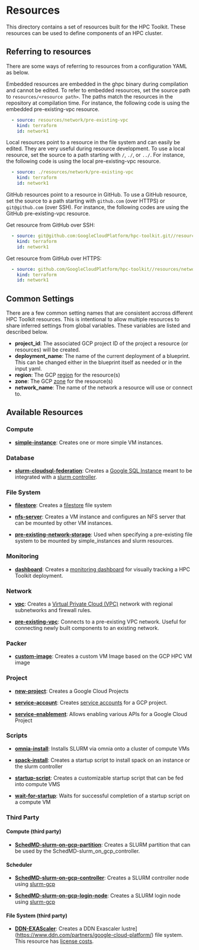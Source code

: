 # Resources

This directory contains a set of resources built for the HPC Toolkit. These
resources can be used to define components of an HPC cluster.

## Referring to resources

There are some ways of referring to resources from a configuration YAML as below.

Embedded resources are embedded in the ghpc binary during compilation and cannot
be edited. To refer to embedded resources, set the source path to
`resources/<resource path>`. The paths match the resources in the repository at
compilation time. For instance, the following code is using the embedded
pre-existing-vpc resource.

```yaml
  - source: resources/network/pre-existing-vpc
    kind: terraform
    id: network1
```

Local resources point to a resource in the file system and can easily be edited.
They are very useful during resource development. To use a local resource, set
the source to a path starting with `/`, `./`, or `../`. For instance, the
following code is using the local pre-existing-vpc resource.

```yaml
  - source: ./resources/network/pre-existing-vpc
    kind: terraform
    id: network1
```

GitHub resources point to a resource in GitHub. To use a GitHub resource, set
the source to a path starting with `github.com` (over HTTPS) or `git@github.com`
(over SSH). For instance, the following codes are using the GitHub
pre-existing-vpc resource.

Get resource from GitHub over SSH:

```yaml
  - source: git@github.com:GoogleCloudPlatform/hpc-toolkit.git//resources/network/vpc
    kind: terraform
    id: network1
```

Get resource from GitHub over HTTPS:

```yaml
  - source: github.com/GoogleCloudPlatform/hpc-toolkit//resources/network/vpc
    kind: terraform
    id: network1
```

## Common Settings

There are a few common setting names that are consistent accross different
HPC Toolkit resources. This is intentional to allow multiple resources to share
inferred settings from global variables. These variables are listed and
described below.

* **project_id**: The associated GCP project ID of the project a resource (or
  resources) will be created.
* **deployment_name**: The name of the current deployment of a blueprint. This
  can be changed either in the blueprint itself as needed or in the input yaml.
* **region**: The GCP
  [region](https://cloud.google.com/compute/docs/regions-zones) for the
  resource(s)
* **zone**: The GCP [zone](https://cloud.google.com/compute/docs/regions-zones)
  for the resource(s)
* **network_name**: The name of the network a resource will use or connect to.

## Available Resources

### Compute

* [**simple-instance**](./compute/simple-instance/README.md): Creates one or
  more simple VM instances.

### Database

*
  [**slurm-cloudsql-federation**](./database/slurm-cloudsql-federation/README.md):
  Creates a [Google SQL Instance](https://cloud.google.com/sql/) meant to be
  integrated with a
  [slurm controller](./third-pary/scheduler/SchedMD-slurm-on-gcp-controller/README.md).

### File System

* [**filestore**](file-system/filestore/README.md): Creates a
  [filestore](https://cloud.google.com/filestore) file system

* [**nfs-server**](file-system/nfs-server/README.md): Creates a VM instance and
  configures an NFS server that can be mounted by other VM instances.

*
  [**pre-existing-network-storage**](file-system/pre-existing-network-storage/README.md):
  Used when specifying a pre-existing file system to be mounted by
  simple_instances and slurm resources.

### Monitoring

* [**dashboard**](monitoring/dashboard/README.md): Creates a
  [monitoring dashboard](https://cloud.google.com/monitoring/dashboards) for
  visually tracking a HPC Toolkit deployment.

### Network

* [**vpc**](network/vpc/README.md): Creates a
  [Virtual Private Cloud (VPC)](https://cloud.google.com/vpc) network with
  regional subnetworks and firewall rules.

* [**pre-existing-vpc**](network/pre-existing-vpc/README.md): Connects to a
  pre-existing VPC network. Useful for connecting newly built components to an
  existing network.

### Packer

* [**custom-image**](packer/custom-image/README.md): Creates a custom VM Image
  based on the GCP HPC VM image

### Project

* [**new-project**](project/new-project/README.md): Creates a Google Cloud Projects

* [**service-account**](project/service-account/README.md): Creates [service
  accounts](https://cloud.google.com/iam/docs/service-accounts) for a GCP project.

* [**service-enablement**](project/service-enablement/README.md): Allows
  enabling various APIs for a Google Cloud Project

### Scripts

* [**omnia-install**](scripts/omnia-install/README.md): Installs SLURM via omnia
  onto a cluster of compute VMs

* [**spack-install**](scripts/spack-install/README.md): Creates a startup script
  to install spack on an instance or the slurm controller

* [**startup-script**](scripts/startup-script/README.md): Creates a customizable
  startup script that can be fed into compute VMS

* [**wait-for-startup**](scripts/wait-for-startup/README.md): Waits for
  successful completion of a startup script on a compute VM

### Third Party

#### Compute (third party)

* [**SchedMD-slurm-on-gcp-partition**](third-party/compute/SchedMD-slurm-on-gcp-partition/README.md):
  Creates a SLURM partition that can be used by the
  SchedMD-slurm_on_gcp_controller.

#### Scheduler

* [**SchedMD-slurm-on-gcp-controller**](third-party/scheduler/SchedMD-slurm-on-gcp-controller/README.md):
  Creates a SLURM controller node using
  [slurm-gcp](https://github.com/SchedMD/slurm-gcp/tree/master/tf/modules/controller)

* [**SchedMD-slurm-on-gcp-login-node**](third-party/scheduler/SchedMD-slurm-on-gcp-login-node/README.md):
  Creates a SLURM login node using
  [slurm-gcp](https://github.com/SchedMD/slurm-gcp/tree/master/tf/modules/login)

#### File System (third party)

* [**DDN-EXAScaler**](third-party/file-system/DDN-EXAScaler/README.md): Creates
  a DDN Exascaler lustre](<https://www.ddn.com/partners/google-cloud-platform/>)
  file system. This resource has
  [license costs](https://pantheon.corp.google.com/marketplace/product/ddnstorage/exascaler-cloud).
